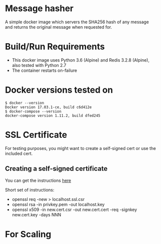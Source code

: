 Message hasher
==============

A simple docker image which servers the SHA256 hash of any message and returns the original message when requested for.

# Build/Run Requirements

* This docker image uses Python 3.6 (Alpine) and Redis 3.2.8 (Alpine), also tested with Python 2.7
* The container restarts on-failure

# Docker versions tested on
```
$ docker --version
Docker version 17.03.1-ce, build c6d412e
$ docker-compose --version
docker-compose version 1.11.2, build dfed245
```

# SSL Certificate

For testing purposes, you might want to create a self-signed cert or use the included cert.

## Creating a self-signed certificate
You can get the instructions
[here](https://www.linux.com/learn/creating-self-signed-ssl-certificates-apache-linux
"Self-Signed Certificates")

Short set of instructions:

* openssl req -new > localhost.ssl.csr
* openssl rsa -in privkey.pem -out localhost.key
* openssl x509 -in new.cert.csr -out new.cert.cert -req -signkey new.cert.key -days NNN

# For Scaling





